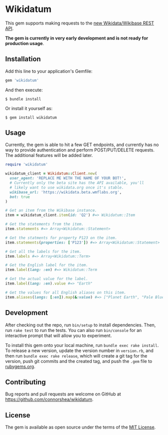 # Wikidatum

This gem supports making requests to the [new Wikidata/Wikibase REST API](https://doc.wikimedia.org/Wikibase/master/js/rest-api/).

**The gem is currently in very early development and is not ready for production usage**.

## Installation

Add this line to your application's Gemfile:

```ruby
gem 'wikidatum'
```

And then execute:

    $ bundle install

Or install it yourself as:

    $ gem install wikidatum

## Usage

Currently, the gem is able to hit a few GET endpoints, and currently has no way to provide authentication and perform POST/PUT/DELETE requests. The additional features will be added later.

```ruby
require 'wikidatum'

wikidatum_client = Wikidatum::Client.new(
  user_agent: 'REPLACE ME WITH THE NAME OF YOUR BOT!',
  # Currently only the beta site has the API available, you'll
  # likely want to use wikidata.org once it's stable.
  wikibase_url: 'https://wikidata.beta.wmflabs.org',
  bot: true
)

# Get an item from the Wikibase instance.
item = wikidatum_client.item(id: 'Q2') #=> Wikidatum::Item

# Get the statements from the item.
item.statements #=> Array<Wikidatum::Statement>

# Get the statments for property P123 on the item.
item.statements(properties: ['P123']) #=> Array<Wikidatum::Statement>

# Get all the labels for the item.
item.labels #=> Array<Wikidatum::Term>

# Get the English label for the item.
item.label(lang: :en) #=> Wikidatum::Term

# Get the actual value for the label.
item.label(lang: :en).value #=> "Earth"

# Get the values for all English aliases on this item.
item.aliases(langs: [:en]).map(&:value) #=> ["Planet Earth", "Pale Blue Dot"]
```

## Development

After checking out the repo, run `bin/setup` to install dependencies. Then, run `rake test` to run the tests. You can also run `bin/console` for an interactive prompt that will allow you to experiment.

To install this gem onto your local machine, run `bundle exec rake install`. To release a new version, update the version number in `version.rb`, and then run `bundle exec rake release`, which will create a git tag for the version, push git commits and the created tag, and push the `.gem` file to [rubygems.org](https://rubygems.org).

## Contributing

Bug reports and pull requests are welcome on GitHub at https://github.com/connorshea/wikidatum.

## License

The gem is available as open source under the terms of the [MIT License](https://opensource.org/licenses/MIT).
